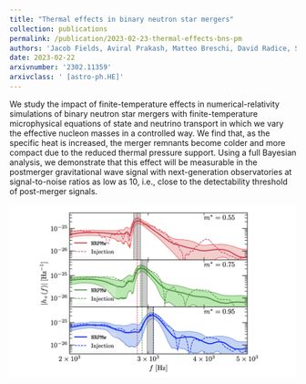 ```yaml
---
title: "Thermal effects in binary neutron star mergers"
collection: publications
permalink: /publication/2023-02-23-thermal-effects-bns-pm
authors: 'Jacob Fields, Aviral Prakash, Matteo Breschi, David Radice, Sebastiano Bernuzzi, André da Silva Schneider'
date: 2023-02-22
arxivnumber: '2302.11359'
arxivclass: ' [astro-ph.HE]'
---
```


We study the impact of finite-temperature effects in numerical-relativity simulations of binary neutron star mergers with
finite-temperature microphysical equations of state and neutrino transport in which we vary the effective nucleon masses in a controlled way. We find that, as the specific heat is increased, the merger remnants become colder and more compact due to the reduced thermal pressure support. Using a full Bayesian analysis, we demonstrate that this effect will be measurable in the postmerger gravitational wave signal with next-generation observatories at signal-to-noise ratios as low as 10, i.e., close to the detectability threshold of post-merger signals.

![Figure](/images/publications/2023-02-22-thermal-effects-bns-pm.png)
